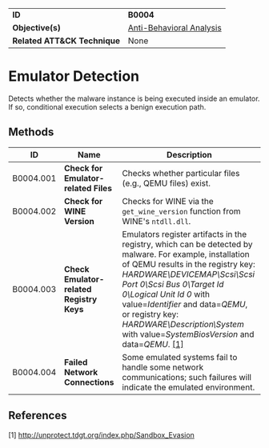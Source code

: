 |||
|---------|------------------------|
|**ID**|**B0004**|
|**Objective(s)**|[Anti-Behavioral Analysis](https://github.com/MBCProject/mbc-beta/tree/master/anti-behavioral-analysis)|
|**Related ATT&CK Technique**|None|


Emulator Detection
==================
Detects whether the malware instance is being executed inside an emulator. If so, conditional execution selects a benign execution path.

Methods
-------
|ID|Name|Description|
|-----------------------------|--------|-----------------------------|
|B0004.001|**Check for Emulator-related Files**|Checks whether particular files (e.g., QEMU files) exist.|
|B0004.002|**Check for WINE Version**|Checks for WINE via the `get_wine_version` function from WINE's `ntdll.dll`.|
|B0004.003|**Check Emulator-related Registry Keys**|Emulators register artifacts in the registry, which can be detected by malware. For example, installation of QEMU results in the registry key: *HARDWARE\DEVICEMAP\Scsi\Scsi Port 0\Scsi Bus 0\Target Id 0\Logical Unit Id 0* with value=*Identifier* and data=*QEMU*, or registry key: *HARDWARE\Description\System* with value=*SystemBiosVersion* and data=*QEMU*. [[1]](#1)|
|B0004.004|**Failed Network Connections**|Some emulated systems fail to handle some network communications; such failures will indicate the emulated environment.|

References
----------
<a name="1">[1]</a> http://unprotect.tdgt.org/index.php/Sandbox_Evasion
 
 
